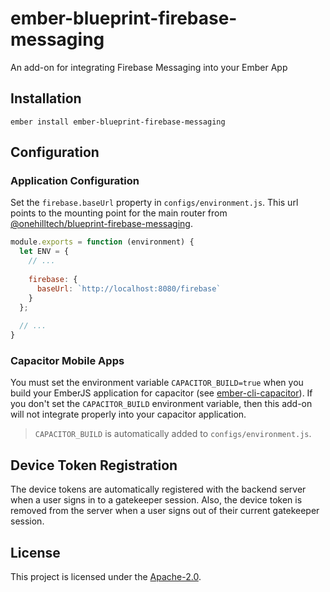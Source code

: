 ember-blueprint-firebase-messaging
==============================================================================

An add-on for integrating Firebase Messaging into your Ember App


Installation
------------------------------------------------------------------------------

```
ember install ember-blueprint-firebase-messaging
```


Configuration
------------------------------------------------------------------------------

### Application Configuration

Set the `firebase.baseUrl` property in `configs/environment.js`. This url points to 
the mounting point for the main router from 
[@onehilltech/blueprint-firebase-messaging](https://github.com/onehilltech/blueprint/tree/master/packages/blueprint-firebase-messaging/app/routers/v1).

```javascript
module.exports = function (environment) {
  let ENV = {
    // ...
    
    firebase: {
      baseUrl: `http://localhost:8080/firebase`
    }
  };
  
  // ...
}
```

### Capacitor Mobile Apps

You must set the environment variable `CAPACITOR_BUILD=true` when you build your EmberJS
application for capacitor (see [ember-cli-capacitor](https://github.com/shipshapecode/ember-cli-capacitor)).
If you don't set the `CAPACITOR_BUILD` environment variable, then this add-on will
not integrate properly into your capacitor application.

> `CAPACITOR_BUILD` is automatically added to `configs/environment.js`.

Device Token Registration
------------------------------------------------------------------------------

The device tokens are automatically registered with the backend server when
a user signs in to a gatekeeper session. Also, the device token is removed
from the server when a user signs out of their current gatekeeper session.


License
------------------------------------------------------------------------------

This project is licensed under the [Apache-2.0](LICENSE.md).

